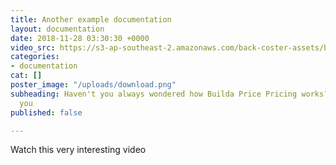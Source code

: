 ```yaml
---
title: Another example documentation
layout: documentation
date: 2018-11-28 03:30:30 +0000
video_src: https://s3-ap-southeast-2.amazonaws.com/back-coster-assets/backcoster.mp4
categories:
- documentation
cat: []
poster_image: "/uploads/download.png"
subheading: Haven't you always wondered how Builda Price Pricing works? Let me tell
  you
published: false

---
```

Watch this very interesting video